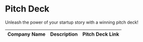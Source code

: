 # Pitch Deck

Unleash the power of your startup story with a winning pitch deck!

|Company Name   |Description   |Pitch Deck Link   |
|---|---|---|
